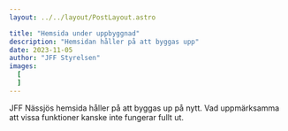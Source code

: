 ```yaml
---
layout: ../../layout/PostLayout.astro

title: "Hemsida under uppbyggnad"
description: "Hemsidan håller på att byggas upp"
date: 2023-11-05
author: "JFF Styrelsen"
images:
  [
  ]
---
```


JFF Nässjös hemsida håller på att byggas up på nytt. Vad uppmärksamma att vissa funktioner kanske inte fungerar fullt ut.
